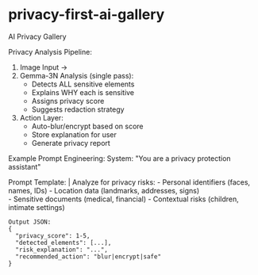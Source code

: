 # privacy-first-ai-gallery
AI Privacy Gallery


Privacy Analysis Pipeline:
  1. Image Input →
  2. Gemma-3N Analysis (single pass):
     - Detects ALL sensitive elements
     - Explains WHY each is sensitive
     - Assigns privacy score
     - Suggests redaction strategy
  3. Action Layer:
     - Auto-blur/encrypt based on score
     - Store explanation for user
     - Generate privacy report

Example Prompt Engineering:
  System: "You are a privacy protection assistant"
  
  Prompt Template: |
    Analyze for privacy risks:
    - Personal identifiers (faces, names, IDs)
    - Location data (landmarks, addresses, signs)  
    - Sensitive documents (medical, financial)
    - Contextual risks (children, intimate settings)
    
    Output JSON:
    {
      "privacy_score": 1-5,
      "detected_elements": [...],
      "risk_explanation": "...",
      "recommended_action": "blur|encrypt|safe"
    }